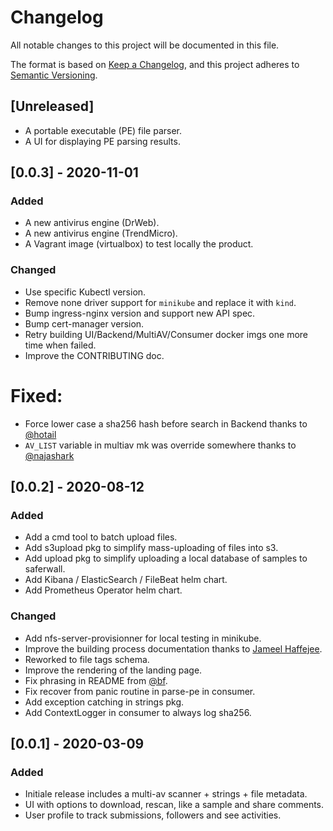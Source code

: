 # Changelog
All notable changes to this project will be documented in this file.

The format is based on [Keep a Changelog](https://keepachangelog.com/en/1.0.0/),
and this project adheres to [Semantic Versioning](https://semver.org/spec/v2.0.0.html).

## [Unreleased]
- A portable executable (PE) file parser.
- A UI for displaying PE parsing results.

## [0.0.3] - 2020-11-01
### Added
- A new antivirus engine (DrWeb).
- A new antivirus engine (TrendMicro).
- A Vagrant image (virtualbox) to test locally the product.

### Changed
- Use specific Kubectl version.
- Remove none driver support for `minikube` and replace it with `kind`.
- Bump ingress-nginx version and support new API spec.
- Bump cert-manager version.
- Retry building UI/Backend/MultiAV/Consumer docker imgs one more time when failed.
- Improve the CONTRIBUTING doc.

# Fixed:
- Force lower case a sha256 hash before search in Backend thanks to [@hotail](https://github.com/hotail)
- `AV_LIST` variable in multiav mk was override somewhere thanks to  [@najashark](https://github.com/najashark)

## [0.0.2] - 2020-08-12
### Added
- Add a cmd tool to batch upload files.
- Add s3upload pkg to simplify mass-uploading of files into s3.
- Add upload pkg to simplify uploading a local database of samples to saferwall.
- Add Kibana / ElasticSearch / FileBeat helm chart.
- Add Prometheus Operator helm chart.

### Changed
- Add nfs-server-provisionner for local testing in minikube.
- Improve the building process documentation thanks to [Jameel Haffejee](https://github.com/RC114).
- Reworked to file tags schema.
- Improve the rendering of the landing page.
- Fix phrasing in README from [@bf](https://github.com/bf).
- Fix recover from panic routine in parse-pe in consumer.
- Add exception catching in strings pkg.
- Add ContextLogger in consumer to always log sha256.

## [0.0.1] - 2020-03-09
### Added
- Initiale release includes a multi-av scanner + strings + file metadata.
- UI with options to download, rescan, like a sample and share comments.
- User profile to track submissions, followers and see activities.
